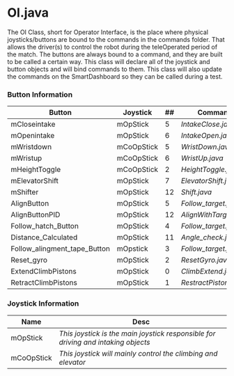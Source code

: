 # OI.java

The OI Class, short for Operator Interface, is the place where physical joysticks/buttons are bound to the commands in the commands folder. That allows the driver(s) to control the robot during the teleOperated period of the match. The buttons are always bound to a command, and they are built to be called a certain way. This class will declare all of the joystick and button objects and will bind commands to them. This class will also update the commands on the SmartDashboard so they can be called during a test.

### Button Information

| Button                       | Joystick   | ## | Command                |
| ---------------------------- | ---------- | -- | ---------------------- |
| mCloseintake                 | mOpStick   | 5  | *IntakeClose.java*     |
| mOpenintake                  | mOpStick   | 6  | *IntakeOpen.java*      |
| mWristdown                   | mCoOpStick | 5  | *WristDown.java*       |
| mWristup                     | mCoOpStick | 6  | *WristUp.java*         |
| mHeightToggle                | mCoOpStick | 2  | *HeightToggle.java*    |
| mElevatorShift               | mOpStick   | 7  | *ElevatorShift.java*   |
| mShifter                     | mOpStick   | 12 | *Shift.java*           |
| AlignButton                  | mOpStick   | 5  | *Follow_target.java*   |
| AlignButtonPID               | mOpStick   | 12 | *AlignWithTarget.java* |
| Follow_hatch_Button          | mOpStick   | 4  | *Follow_target.java*   |
| Distance_Calculated          | mOpStick   | 11 | *Angle_check.java*     |
| Follow_alingment_tape_Button | mOpstick   | 3  | *Follow_target.java*   |
| Reset_gyro                   | mOpStick   | 2  | *ResetGyro.java*       |
| ExtendClimbPistons           | mOpStick   | 0  | *ClimbExtend.java*     |
| RetractClimbPistons          | mOpStick   | 1  | *RestractPistons.java* |

### Joystick Information

| Name | Desc |
| ---------- | --------------------------------------------------------------------------------- |
| mOpStick   | *This joystick is the main joystick responsible for driving and intaking objects* |
| mCoOpStick | *This joystick will mainly control the climbing and elevator*                     |